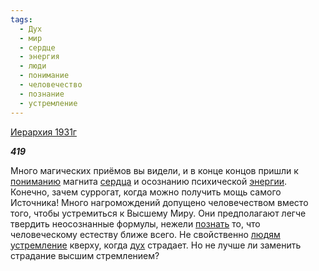 ```yaml
---
tags:
  - Дух
  - мир
  - сердце
  - энергия
  - люди
  - понимание
  - человечество
  - познание
  - устремление
---
```

[Иерархия 1931г](https://127.0.0.1:4002/agni/1931)

___419___

Много магических приёмов вы видели, и в конце концов пришли к [пониманию](../../../tags/#понимание) магнита [сердца](../../../tags/#сердце) и осознанию психической [энергии](../../../tags/#энергия). Конечно, зачем суррогат, когда можно получить мощь самого Источника! Много нагромождений допущено человечеством вместо того, чтобы устремиться к Высшему Миру. Они предполагают легче твердить неосознанные формулы, нежели [познать](../../../tags/#познание) то, что человеческому естеству ближе всего. Не свойственно [людям](../../../tags/#люди) [устремление](../../../tags/#устремление) кверху, когда [дух](../../../tags/#Дух) страдает. Но не лучше ли заменить страдание высшим стремлением?   

